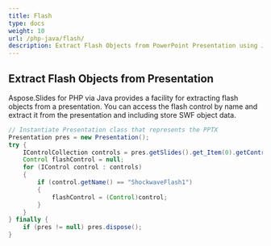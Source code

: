 ```yaml
---
title: Flash
type: docs
weight: 10
url: /php-java/flash/
description: Extract Flash Objects from PowerPoint Presentation using Java
---
```


## **Extract Flash Objects from Presentation**

Aspose.Slides for PHP via Java provides a facility for extracting flash objects from a presentation. You can access the flash control by name and extract it from the presentation and including store SWF object data.

```java
// Instantiate Presentation class that represents the PPTX
Presentation pres = new Presentation();
try {
    IControlCollection controls = pres.getSlides().get_Item(0).getControls();
    Control flashControl = null;
    for (IControl control : controls)
    {
        if (control.getName() == "ShockwaveFlash1")
        {
            flashControl = (Control)control;
        }
    }
} finally {
    if (pres != null) pres.dispose();
}
```

